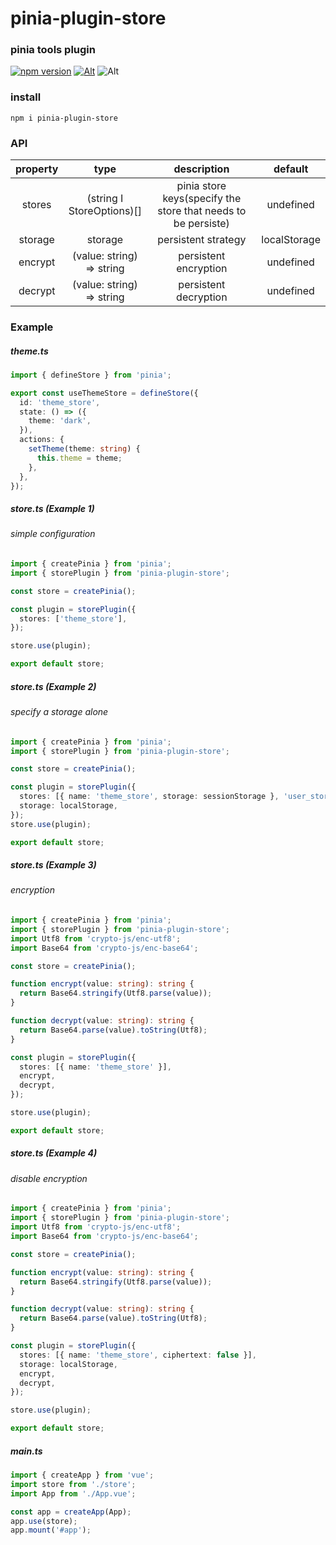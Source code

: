 # pinia-plugin-store

### pinia tools plugin
[![npm version](https://img.shields.io/npm/v/pinia-plugin-store.svg)](https://www.npmjs.com/package/pinia-plugin-store)
[![Alt](https://img.shields.io/npm/dm/pinia-plugin-store)](https://npmcharts.com/compare/pinia-plugin-store?minimal=true)
![Alt](https://img.shields.io/github/license/mioxs/pinia-plugin-store)

### install

```shell
npm i pinia-plugin-store
```

### API

| property |              type              |                          description                          |    default     |                                                       
|:--------:|:------------------------------:|:-------------------------------------------------------------:|:--------------:|
|  stores  | (string &Iota; StoreOptions)[] | pinia store keys(specify the store that needs to be persiste) |   undefined    |
| storage  |            storage             |                      persistent strategy                      |  localStorage  |
| encrypt  |   (value: string) => string    |                     persistent encryption                     |   undefined    |
| decrypt  |   (value: string) => string    |                     persistent decryption                     |   undefined    |

### Example

##### theme.ts

```ts
import { defineStore } from 'pinia';

export const useThemeStore = defineStore({
  id: 'theme_store',
  state: () => ({
    theme: 'dark',
  }),
  actions: {
    setTheme(theme: string) {
      this.theme = theme;
    },
  },
});

```

##### store.ts (Example 1)

###### simple configuration

```ts
import { createPinia } from 'pinia';
import { storePlugin } from 'pinia-plugin-store';

const store = createPinia();

const plugin = storePlugin({
  stores: ['theme_store'],
});

store.use(plugin);

export default store;

```

##### store.ts (Example 2)

###### specify a storage alone

```ts
import { createPinia } from 'pinia';
import { storePlugin } from 'pinia-plugin-store';

const store = createPinia();

const plugin = storePlugin({
  stores: [{ name: 'theme_store', storage: sessionStorage }, 'user_store'],
  storage: localStorage,
});
store.use(plugin);

export default store;

```

##### store.ts (Example 3)

###### encryption

```ts
import { createPinia } from 'pinia';
import { storePlugin } from 'pinia-plugin-store';
import Utf8 from 'crypto-js/enc-utf8';
import Base64 from 'crypto-js/enc-base64';

const store = createPinia();

function encrypt(value: string): string {
  return Base64.stringify(Utf8.parse(value));
}

function decrypt(value: string): string {
  return Base64.parse(value).toString(Utf8);
}

const plugin = storePlugin({
  stores: [{ name: 'theme_store' }],
  encrypt,
  decrypt,
});

store.use(plugin);

export default store;

```

##### store.ts (Example 4)

###### disable encryption

```ts
import { createPinia } from 'pinia';
import { storePlugin } from 'pinia-plugin-store';
import Utf8 from 'crypto-js/enc-utf8';
import Base64 from 'crypto-js/enc-base64';

const store = createPinia();

function encrypt(value: string): string {
  return Base64.stringify(Utf8.parse(value));
}

function decrypt(value: string): string {
  return Base64.parse(value).toString(Utf8);
}

const plugin = storePlugin({
  stores: [{ name: 'theme_store', ciphertext: false }],
  storage: localStorage,
  encrypt,
  decrypt,
});

store.use(plugin);

export default store;

```

##### main.ts

```ts
import { createApp } from 'vue';
import store from './store';
import App from './App.vue';

const app = createApp(App);
app.use(store);
app.mount('#app');

```